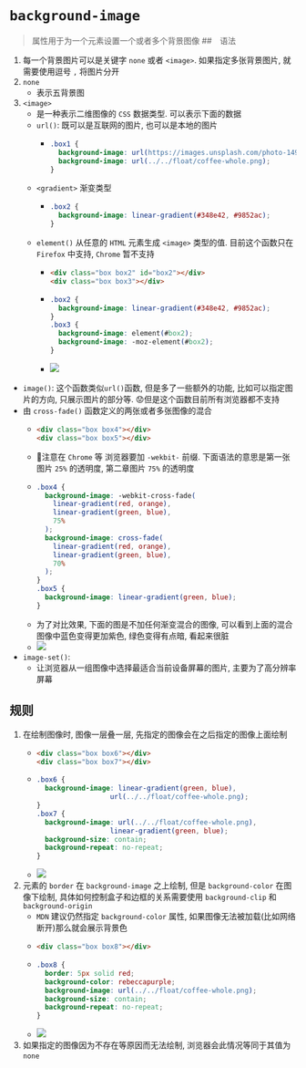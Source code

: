 # `background-image`
> 属性用于为一个元素设置一个或者多个背景图像
##　语法
1. 每一个背景图片可以是关键字 `none` 或者 `<image>`. 如果指定多张背景图片, 就需要使用逗号 `,` 将图片分开
2. `none`
    - 表示五背景图
3. `<image>`
    - 是一种表示二维图像的 `CSS` 数据类型. 可以表示下面的数据
    - `url()`: 既可以是互联网的图片, 也可以是本地的图片
      - ```css
        .box1 {
          background-image: url(https://images.unsplash.com/photo-1490750967868-88aa4486c946?ixlib=rb-1.2.1&ixid=MnwxMjA3fDB8MHxzZWFyY2h8Nnx8Zmxvd2VyfGVufDB8fDB8fA%3D%3D&auto=format&fit=crop&w=500&q=60);
          background-image: url(../../float/coffee-whole.png);
        }
    - `<gradient>` 渐变类型
      - ```css
        .box2 {
          background-image: linear-gradient(#348e42, #9852ac);
        }
    - `element()` 从任意的 `HTML` 元素生成 `<image>` 类型的值. 目前这个函数只在 `Firefox` 中支持, `Chrome` 暂不支持
      - ```html
        <div class="box box2" id="box2"></div>
        <div class="box box3"></div>
      - ```css
        .box2 {
          background-image: linear-gradient(#348e42, #9852ac);
        }
        .box3 {
          background-image: element(#box2);
          background-image: -moz-element(#box2);
        }
      - ![](../../image/Snipaste_2022-02-27_22-00-57.png)
  - `image()`: 这个函数类似`url()`函数, 但是多了一些额外的功能, 比如可以指定图片的方向, 只展示图片的部分等. 😟但是这个函数目前所有浏览器都不支持
  - 由 `cross-fade()` 函数定义的两张或者多张图像的混合
    - ```html
      <div class="box box4"></div>
      <div class="box box5"></div>
    - 📕注意在 `Chrome` 等 浏览器要加 `-wekbit-` 前缀. 下面语法的意思是第一张图片 `25%` 的透明度, 第二章图片 `75%` 的透明度
    - ```css
      .box4 {
        background-image: -webkit-cross-fade(
          linear-gradient(red, orange),
          linear-gradient(green, blue),
          75%
        );
        background-image: cross-fade(
          linear-gradient(red, orange),
          linear-gradient(green, blue),
          70%
        );
      }
      .box5 {
        background-image: linear-gradient(green, blue);
      }
    - 为了对比效果, 下面的图是不加任何渐变混合的图像, 可以看到上面的混合图像中蓝色变得更加紫色, 绿色变得有点暗, 看起来很脏
    - ![](../../image/Snipaste_2022-02-28_22-31-49.png)
  - `image-set()`: 
    - 让浏览器从一组图像中选择最适合当前设备屏幕的图片, 主要为了高分辨率屏幕
## 规则
1. 在绘制图像时, 图像一层叠一层, 先指定的图像会在之后指定的图像上面绘制
    - ```html
      <div class="box box6"></div>
      <div class="box box7"></div>
    - ```css
      .box6 {
        background-image: linear-gradient(green, blue),
                        url(../../float/coffee-whole.png);
      }
      .box7 {
        background-image: url(../../float/coffee-whole.png),
                        linear-gradient(green, blue);
        background-size: contain;
        background-repeat: no-repeat;
      }
    - ![](../../image/Snipaste_2022-03-01_20-15-09.png)
2. 元素的 `border` 在 `background-image` 之上绘制, 但是 `background-color` 在图像下绘制, 具体如何控制盒子和边框的关系需要使用 `background-clip` 和 `background-origin`
    - `MDN` 建议仍然指定 `background-color` 属性, 如果图像无法被加载(比如网络断开)那么就会展示背景色
    - ```html
      <div class="box box8"></div>
    - ```css
      .box8 {
        border: 5px solid red;
        background-color: rebeccapurple;
        background-image: url(../../float/coffee-whole.png);
        background-size: contain;
        background-repeat: no-repeat;
      }
    - ![](../../image/Snipaste_2022-03-01_21-09-26.png)
3. 如果指定的图像因为不存在等原因而无法绘制, 浏览器会此情况等同于其值为 `none`